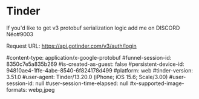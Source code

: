 # Tinder

If you'd like to get v3 protobuf serialization logic add me on DISCORD Néo#9003

Request URL: https://api.gotinder.com/v3/auth/login



#content-type: application/x-google-protobuf
#funnel-session-id: 8350c7e5a835b269
#is-created-as-guest: false
#persistent-device-id: 94810ae4-1ffe-4abe-8540-6f824178d499
#platform: web
#tinder-version: 3.51.0
#user-agent: Tinder/13.20.0 (iPhone; iOS 15.6; Scale/3.00)
#user-session-id: null
#user-session-time-elapsed: null
#x-supported-image-formats: webp,jpeg
